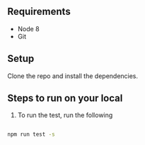 ## Requirements

* Node 8
* Git


## Setup

Clone the repo and install the dependencies.

## Steps to run on your local

1) To run the test, run the following

```bash

npm run test -s
```